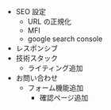 <!-- - フォント -->

- SEO 設定
  - URL の正規化
  - MFI
  - google search console
- レスポンシブ
- 技術スタック
  - ライティング追加
- お問い合わせ
  - フォーム機能追加
    - 確認ページ追加
